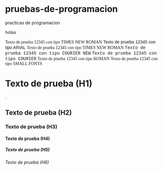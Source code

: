 # pruebas-de-programacion
 practicas de programacion


holas

   
<FONT FACE="times new roman">Texto de prueba 12345 con tipo TIMES NEW ROMAN</FONT>
<FONT FACE="arial">Texto de prueba 12345 con tipo ARIAL</FONT>
<FONT FACE="times new roman">Texto de prueba 12345 con tipo TIMES NEW ROMAN</FONT>
<FONT FACE="courier new">Texto de prueba 12345 con tipo COURIER NEW</FONT>
<FONT FACE="courier">Texto de prueba 12345 con tipo COURIER</FONT>
<FONT FACE="roman">Texto de prueba 12345 con tipo ROMAN</FONT>
<FONT FACE="small fonts">Texto de prueba 12345 con tipo SMALL FONTS</FONT>
<H1> Texto de prueba (H1)</H1>.
<H2> Texto de prueba (H2)</H2>
<H3> Texto de prueba (H3)</H3>
<H4> Texto de prueba (H4)</H4>
<H5> Texto de prueba (H5)</H5>
<H6> Texto de prueba (H6)</H6>
